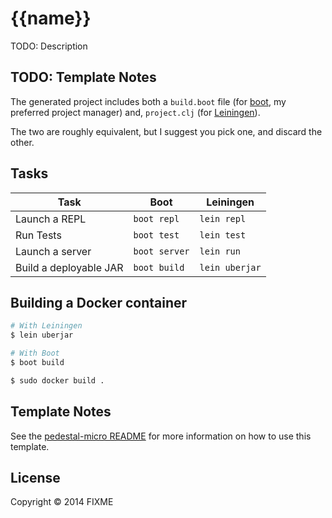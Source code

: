 # {{name}}

TODO: Description

## TODO: Template Notes

The generated project includes both a
`build.boot` file (for [boot](http://boot-clj.com/), my preferred project manager) and,
`project.clj` (for [Leiningen](http://leiningen.org/)).

The two are roughly equivalent, but I suggest you pick one, and discard the
other.

## Tasks

| Task                   |     Boot      |   Leiningen    |
|------------------------|---------------|----------------|
| Launch a REPL          | `boot repl`   | `lein repl`    |
| Run Tests              | `boot test`   | `lein test`    |
| Launch a server        | `boot server` | `lein run`     |
| Build a deployable JAR | `boot build`  | `lein uberjar` |

## Building a Docker container

```sh
# With Leiningen
$ lein uberjar

# With Boot
$ boot build

$ sudo docker build .
```

## Template Notes

See the
[pedestal-micro README](https://github.com/rkneufeld/pedestal-micro)
for more information on how to use this template.

## License

Copyright © 2014 FIXME
